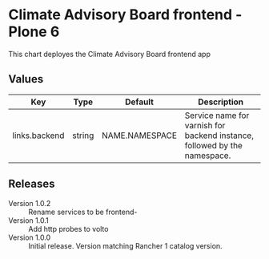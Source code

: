 # Climate Advisory Board frontend - Plone 6

This chart deployes the Climate Advisory Board frontend app 


## Values

| Key | Type | Default | Description |
|-----|------|---------|-------------|
| links.backend | string | NAME.NAMESPACE | Service name for varnish for backend instance, followed by the namespace. |

## Releases

<dl>
  <dt>Version 1.0.2</dt>
  <dd>Rename services to be frontend- </dd>

  <dt>Version 1.0.1</dt>
  <dd>Add http probes to volto</dd>

  <dt>Version 1.0.0</dt>
  <dd>Initial release. Version matching Rancher 1 catalog version.</dd>
</dl> 
